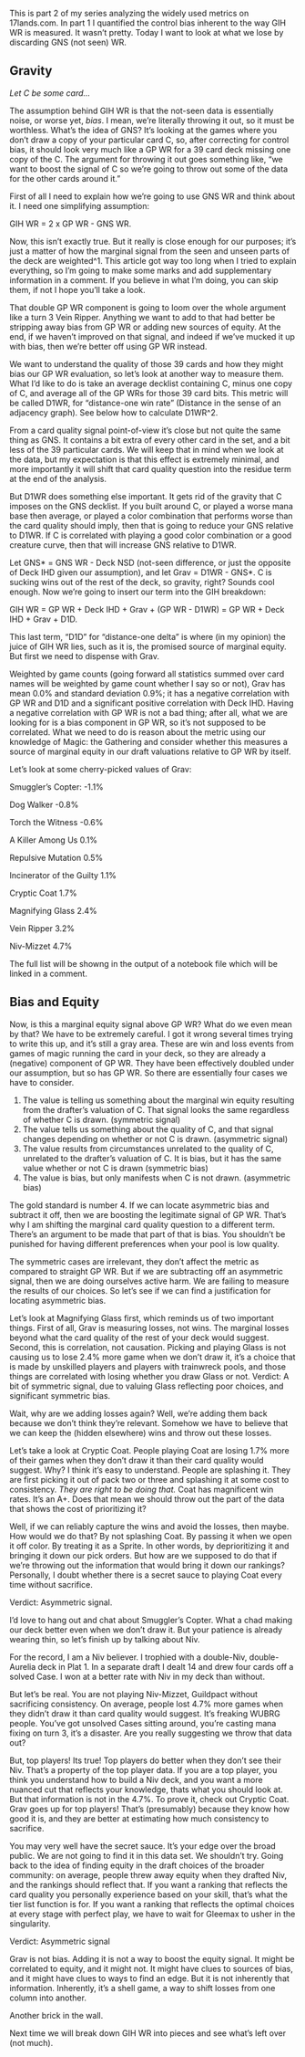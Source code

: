 This is part 2 of my series analyzing the widely used metrics on 17lands.com. In part 1 I quantified the control bias inherent to the way GIH WR is measured. It wasn’t pretty. Today I want to look at what we lose by discarding GNS (not seen) WR.
## Gravity 

*Let C be some card…*

The assumption behind GIH WR is that the not-seen data is essentially noise, or worse yet, *bias*. I mean, we’re literally throwing it out, so it must be worthless. What’s the idea of GNS? It’s looking at the games where you don’t draw a copy of your particular card C, so, after correcting for control bias, it should look very much like a GP WR for a 39 card deck missing one copy of the C. The argument for throwing it out goes something like, “we want to boost the signal of C so we’re going to throw out some of the data for the other cards around it.”

First of all I need to explain how we’re going to use GNS WR and think about it. I need one simplifying assumption:

GIH WR = 2 x GP WR - GNS WR.

Now, this isn’t exactly true. But it really is close enough for our purposes; it’s just a matter of how the marginal signal from the seen and unseen parts of the deck are weighted^1. This article got way too long when I tried to explain everything, so I’m going to make some marks and add supplementary information in a comment. If you believe in what I’m doing, you can skip them, if not I hope you’ll take a look.

That double GP WR component is going to loom over the whole argument like a turn 3 Vein Ripper. Anything we want to add to that had better be stripping away bias from GP WR or adding new sources of equity. At the end, if we haven’t improved on that signal, and indeed if we’ve mucked it up with bias, then we’re better off using GP WR instead.

We want to understand the quality of those 39 cards and how they might bias our GP WR evaluation, so let’s look at another way to measure them. What I’d like to do is take an average decklist containing C, minus one copy of C, and average all of the GP WRs for those 39 card bits. This metric will be called D1WR, for “distance-one win rate” (Distance in the sense of an adjacency graph). See below how to calculate D1WR^2.

From a card quality signal point-of-view it’s close but not quite the same thing as GNS. It contains a bit extra of every other card in the set, and a bit less of the 39 particular cards. We will keep that in mind when we look at the data, but my expectation is that this effect is extremely minimal, and more importantly it will shift that card quality question into the residue term at the end of the analysis.

But D1WR does something else important. It gets rid of the gravity that C imposes on the GNS decklist. If you built around C, or played a worse mana base then average, or played a color combination that performs worse than the card quality should imply, then that is going to reduce your GNS relative to D1WR. If C is correlated with playing a good color combination or a good creature curve, then that will increase GNS relative to D1WR.

Let GNS* = GNS WR - Deck NSD (not-seen difference, or just the opposite of Deck IHD given our assumption), and let Grav = D1WR - GNS*. C is sucking wins out of the rest of the deck, so gravity, right? Sounds cool enough. Now we’re going to insert our term into the GIH breakdown:

GIH WR = GP WR + Deck IHD + Grav + (GP WR - D1WR) = GP WR + Deck IHD + Grav + D1D.

This last term, “D1D” for “distance-one delta” is where (in my opinion) the juice of GIH WR lies, such as it is, the promised source of marginal equity. But first we need to dispense with Grav.

Weighted by game counts (going forward all statistics summed over card names will be weighted by game count whether I say so or not), Grav has mean 0.0% and standard deviation 0.9%; it has a negative correlation with GP WR and D1D and a significant positive correlation with Deck IHD. Having a negative correlation with GP WR is not a bad thing; after all, what we are looking for is a bias component in GP WR, so it’s not supposed to be correlated. What we need to do is reason about the metric using our knowledge of Magic: the Gathering and consider whether this measures a source of marginal equity in our draft valuations relative to GP WR by itself.

Let’s look at some cherry-picked values of Grav:

Smuggler’s Copter: -1.1%

Dog Walker -0.8%

Torch the Witness -0.6%

A Killer Among Us 0.1%

Repulsive Mutation 0.5%

Incinerator of the Guilty 1.1%

Cryptic Coat 1.7%

Magnifying Glass 2.4%

Vein Ripper 3.2%

Niv-Mizzet 4.7%

The full list will be showng in the output of a notebook file which will be linked in a comment.

## Bias and Equity

Now, is this a marginal equity signal above GP WR? What do we even mean by that? We have to be extremely careful. I got it wrong several times trying to write this up, and it’s still a gray area. These are win and loss events from games of magic running the card in your deck, so they are already a (negative) component of GP WR. They have been effectively doubled under our assumption, but so has GP WR. So there are essentially four cases we have to consider.

1. The value is telling us something about the marginal win equity resulting from the drafter’s valuation of C. That signal looks the same regardless of whether C is drawn. (symmetric signal)
2. The value tells us something about the quality of C, and that signal changes depending on whether or not C is drawn. (asymmetric signal)
3. The value results from circumstances unrelated to the quality of C, unrelated to the drafter’s valuation of C. It is bias, but it has the same value whether or not C is drawn (symmetric bias)
4. The value is bias, but only manifests when C is not drawn. (asymmetric bias)

The gold standard is number 4. If we can locate asymmetric bias and subtract it off, then we are boosting the legitimate signal of GP WR. That’s why I am shifting the marginal card quality question to a different term. There’s an argument to be made that part of that is bias. You shouldn’t be punished for having different preferences when your pool is low quality. 

The symmetric cases are irrelevant, they don’t affect the metric as compared to straight GP WR. But if we are subtracting off an asymmetric signal, then we are doing ourselves active harm. We are failing to measure the results of our choices. So let’s see if we can find a justification for locating asymmetric bias.

Let’s look at Magnifying Glass first, which reminds us of two important things. First of all, Grav is measuring losses, not wins. The marginal losses beyond what the card quality of the rest of your deck would suggest. Second, this is correlation, not causation. Picking and playing Glass is not causing us to lose 2.4% more game when we don’t draw it, it’s a choice that is made by unskilled players and players with trainwreck pools, and those things are correlated with losing whether you draw Glass or not. Verdict: A bit of symmetric signal, due to valuing Glass reflecting poor choices, and significant symmetric bias.

Wait, why are we adding losses again? Well, we’re adding them back because we don’t think they’re relevant. Somehow we have to believe that we can keep the (hidden elsewhere) wins and throw out these losses.

Let’s take a look at Cryptic Coat. People playing Coat are losing 1.7% more of their games when they don’t draw it than their card quality would suggest. Why? I think it’s easy to understand. People are splashing it. They are first picking it out of pack two or three and splashing it at some cost to consistency. *They are right to be doing that.* Coat has magnificent win rates. It’s an A+. Does that mean we should throw out the part of the data that shows the cost of prioritizing it?

Well, if we can reliably capture the wins and avoid the losses, then maybe. How would we do that? By not splashing Coat. By passing it when we open it off color. By treating it as a Sprite. In other words, by deprioritizing it and bringing it down our pick orders. But how are we supposed to do that if we’re throwing out the information that would bring it down our rankings? Personally, I doubt whether there is a secret sauce to playing Coat every time without sacrifice.

Verdict: Asymmetric signal.

I’d love to hang out and chat about Smuggler’s Copter. What a chad making our deck better even when we don’t draw it. But your patience is already wearing thin, so let’s finish up by talking about Niv.

For the record, I am a Niv believer. I trophied with a double-Niv, double-Aurelia deck in Plat 1. In a separate draft I dealt 14 and drew four cards off a solved Case. I won at a better rate with Niv in my deck than without.

But let’s be real. You are not playing Niv-Mizzet, Guildpact without sacrificing consistency. On average, people lost 4.7% more games when they didn’t draw it than card quality would suggest. It’s freaking WUBRG people. You’ve got unsolved Cases sitting around, you’re casting mana fixing on turn 3, it’s a disaster. Are you really suggesting we throw that data out?

But, top players! Its true! Top players do better when they don’t see their Niv. That’s a property of the top player data. If you are a top player, you think you understand how to build a Niv deck, and you want a more nuanced cut that reflects your knowledge, thats what you should look at. But that information is not in the 4.7%. To prove it, check out Cryptic Coat. Grav goes up for top players! That’s (presumably) because they know how good it is, and they are better at estimating how much consistency to sacrifice.

You may very well have the secret sauce. It’s your edge over the broad public. We are not going to find it in this data set. We shouldn’t try. Going back to the idea of finding equity in the draft choices of the broader community: on average, people threw away equity when they drafted Niv, and the rankings should reflect that. If you want a ranking that reflects the card quality you personally experience based on your skill, that’s what the tier list function is for. If you want a ranking that reflects the optimal choices at every stage with perfect play, we have to wait for Gleemax to usher in the singularity.

Verdict: Asymmetric signal

Grav is not bias. Adding it is not a way to boost the equity signal. It might be correlated to equity, and it might not. It might have clues to sources of bias, and it might have clues to ways to find an edge. But it is not inherently that information. Inherently, it’s a shell game, a way to shift losses from one column into another.

Another brick in the wall.

Next time we will break down GIH WR into pieces and see what’s left over (not much).
